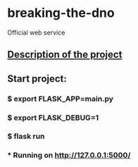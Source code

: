 # breaking-the-dno
Official web service

## [Description of the project](https://github.com/1d20/breaking-the-dno/blob/master/about.md)

## Start project:

### $ export FLASK_APP=main.py
### $ export FLASK_DEBUG=1
### $ flask run
### * Running on http://127.0.0.1:5000/

